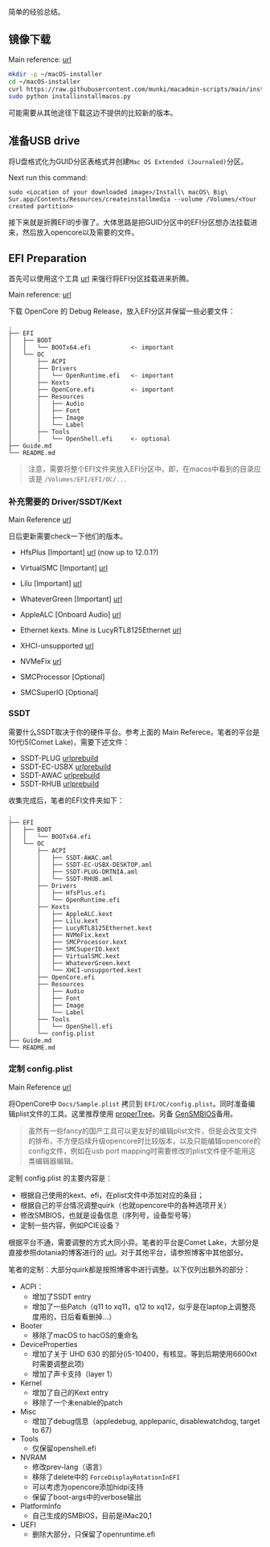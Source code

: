 简单的经验总结。

## 镜像下载

Main reference: [url](https://dortania.github.io/OpenCore-Install-Guide/installer-guide/mac-install.html#downloading-macos-modern-os)

```sh
mkdir -p ~/macOS-installer
cd ~/macOS-installer
curl https://raw.githubusercontent.com/munki/macadmin-scripts/main/installinstallmacos.py > installinstallmacos.py
sudo python installinstallmacos.py
```

可能需要从其他途径下载这边不提供的比较新的版本。

## 准备USB drive

将U盘格式化为GUID分区表格式并创建`Mac OS Extended (Journaled)`分区。

Next run this command: 

```
sudo <Location of your downloaded image>/Install\ macOS\ Big\ Sur.app/Contents/Resources/createinstallmedia --volume /Volumes/<Your created partition>
```

接下来就是折腾EFI的步骤了。大体思路是把GUID分区中的EFI分区想办法挂载进来，然后放入opencore以及需要的文件。

## EFI Preparation

首先可以使用这个工具 [url](https://github.com/corpnewt/MountEFI) 来强行将EFI分区挂载进来折腾。

Main reference: [url](https://dortania.github.io/OpenCore-Install-Guide/installer-guide/opencore-efi.html)

下载 OpenCore 的 Debug Release，放入EFI分区并保留一些必要文件：

```
.
├── EFI
│   ├── BOOT
│   │   └── BOOTx64.efi           <- important
│   └── OC
│       ├── ACPI
│       ├── Drivers
│       │   └── OpenRuntime.efi   <- important
│       ├── Kexts
│       ├── OpenCore.efi          <- important
│       ├── Resources
│       │   ├── Audio
│       │   ├── Font
│       │   ├── Image
│       │   └── Label
│       ├── Tools
│       │   └── OpenShell.efi     <- optional
├── Guide.md
└── README.md
```

> 注意，需要将整个EFI文件夹放入EFI分区中。即，在macos中看到的目录应该是 `/Volumes/EFI/EFI/OC/...`


### 补充需要的 Driver/SSDT/Kext

Main Reference [url](https://dortania.github.io/OpenCore-Install-Guide/ktext.html)

日后更新需要check一下他们的版本。

* HfsPlus [Important] [url](https://github.com/acidanthera/OcBinaryData/blob/master/Drivers/HfsPlus.efi) (now up to 12.0.1?)
* VirtualSMC [Important] [url](https://github.com/acidanthera/VirtualSMC/releases)
* Lilu [Important] [url](https://github.com/acidanthera/Lilu/releases)
* WhateverGreen [Important] [url](https://github.com/acidanthera/WhateverGreen/releases)

* AppleALC [Onboard Audio] [url](https://github.com/acidanthera/AppleALC/releases)

* Ethernet kexts. Mine is LucyRTL8125Ethernet [url](https://www.insanelymac.com/forum/topic/343542-lucyrtl8125ethernetkext-for-realtek-rtl8125/)
* XHCI-unsupported [url](https://github.com/RehabMan/OS-X-USB-Inject-All)

* NVMeFix [url](https://github.com/acidanthera/NVMeFix/releases)

* SMCProcessor [Optional]
* SMCSuperIO [Optional]

### SSDT

需要什么SSDT取决于你的硬件平台。参考上面的 Main Referece。笔者的平台是10代i5(Comet Lake)，需要下述文件：

* SSDT-PLUG [url](https://dortania.github.io/Getting-Started-With-ACPI/Universal/plug.html)[prebuild](https://github.com/dortania/Getting-Started-With-ACPI/blob/master/extra-files/compiled/SSDT-PLUG-DRTNIA.aml)
* SSDT-EC-USBX [url](https://dortania.github.io/Getting-Started-With-ACPI/Universal/ec-fix.html)[prebuild](https://github.com/dortania/Getting-Started-With-ACPI/blob/master/extra-files/compiled/SSDT-EC-USBX-DESKTOP.aml)
* SSDT-AWAC [url](https://dortania.github.io/Getting-Started-With-ACPI/Universal/awac.html)[prebuild](https://github.com/dortania/Getting-Started-With-ACPI/blob/master/extra-files/compiled/SSDT-AWAC.aml)
* SSDT-RHUB [url](https://dortania.github.io/Getting-Started-With-ACPI/Universal/rhub.html)[prebuild](https://github.com/dortania/Getting-Started-With-ACPI/blob/master/extra-files/compiled/SSDT-RHUB.aml)

收集完成后，笔者的EFI文件夹如下：
```
.
├── EFI
│   ├── BOOT
│   │   └── BOOTx64.efi
│   └── OC
│       ├── ACPI
│       │   ├── SSDT-AWAC.aml
│       │   ├── SSDT-EC-USBX-DESKTOP.aml
│       │   ├── SSDT-PLUG-DRTNIA.aml
│       │   └── SSDT-RHUB.aml
│       ├── Drivers
│       │   ├── HfsPlus.efi
│       │   └── OpenRuntime.efi
│       ├── Kexts
│       │   ├── AppleALC.kext
│       │   ├── Lilu.kext
│       │   ├── LucyRTL8125Ethernet.kext
│       │   ├── NVMeFix.kext
│       │   ├── SMCProcessor.kext
│       │   ├── SMCSuperIO.kext
│       │   ├── VirtualSMC.kext
│       │   ├── WhateverGreen.kext
│       │   └── XHCI-unsupported.kext
│       ├── OpenCore.efi
│       ├── Resources
│       │   ├── Audio
│       │   ├── Font
│       │   ├── Image
│       │   └── Label
│       ├── Tools
│       │   └── OpenShell.efi
│       └── config.plist
├── Guide.md
└── README.md
```

### 定制 config.plist

Main Reference [url](https://dortania.github.io/OpenCore-Install-Guide/config.plist)

将OpenCore中 `Docs/Sample.plist` 拷贝到 `EFI/OC/config.plist`。同时准备编辑plist文件的工具。这里推荐使用 [properTree](https://github.com/corpnewt/ProperTree)。另备 [GenSMBIOS](https://github.com/corpnewt/GenSMBIOS)备用。

> 虽然有一些fancy的国产工具可以更友好的编辑plist文件，但是会改变文件的排布，不方便后续升级opencore时比较版本，以及只能编辑opencore的config文件，例如在usb port mapping时需要修改的plist文件便不能用这类编辑器编辑。

定制 config.plist 的主要内容是：
* 根据自己使用的kext、efi，在plist文件中添加对应的条目；
* 根据自己的平台情况调整quirk（也就opencore中的各种选项开关）
* 修改SMBIOS，也就是设备信息（序列号，设备型号等）
* 定制一些内容，例如PCIE设备？

根据平台不通，需要调整的方式大同小异。笔者的平台是Comet Lake，大部分是直接参照dotania的博客进行的 [url](https://dortania.github.io/OpenCore-Install-Guide/config.plist/comet-lake.html)。对于其他平台，请参照博客中其他部分。

笔者的定制：大部分quirk都是按照博客中进行调整。以下仅列出额外的部分：
* ACPI：
  * 增加了SSDT entry
  * 增加了一些Patch（q11 to xq11，q12 to xq12，似乎是在laptop上调整亮度用的，日后看看删掉...）
* Booter
  * 移除了macOS to hacOS的重命名
* DeviceProperties
  * 增加了关于 UHD 630 的部分(i5-10400，有核显。等到后期使用6600xt时需要调整此项)
  * 增加了声卡支持（layer 1）
* Kernel
  * 增加了自己的Kext entry
  * 移除了一个未enable的patch
* Misc
  * 增加了debug信息（appledebug, applepanic, disablewatchdog, target to 67)
* Tools 
  * 仅保留openshell.efi
* NVRAM
  * 修改prev-lang（语言）
  * 移除了delete中的 `ForceDisplayRotationInEFI`
  * 可以考虑为opencore添加hidpi支持
  * 保留了boot-args中的verbose输出
* PlatformInfo
  * 自己生成的SMBIOS，目前是iMac20,1
* UEFI
  * 删除大部分，只保留了openruntime.efi
```

